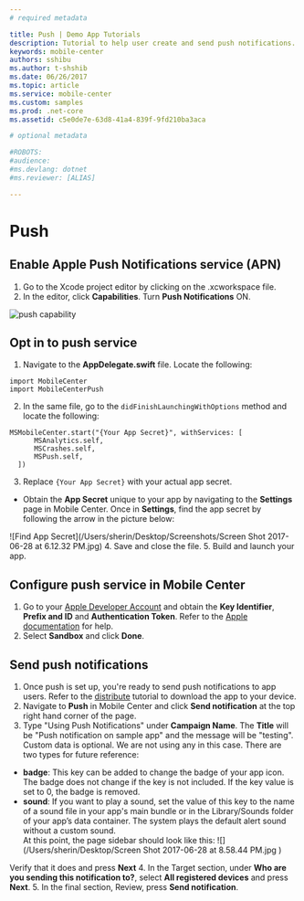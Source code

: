 ```yaml
---
# required metadata

title: Push | Demo App Tutorials
description: Tutorial to help user create and send push notifications.
keywords: mobile-center
authors: sshibu
ms.author: t-shshib
ms.date: 06/26/2017
ms.topic: article
ms.service: mobile-center
ms.custom: samples
ms.prod: .net-core
ms.assetid: c5e0de7e-63d8-41a4-839f-9fd210ba3aca

# optional metadata

#ROBOTS:
#audience:
#ms.devlang: dotnet
#ms.reviewer: [ALIAS]

---
```



# Push
## Enable Apple Push Notifications service (APN)
1. Go to the Xcode project editor by clicking on the .xcworkspace file.
2. In the editor, click **Capabilities**. Turn **Push Notifications** ON.

![push capability](/Users/sherin/Downloads/ios-enable-push-capability.png
)

## Opt in to push service
1. Navigate to the **AppDelegate.swift** file. Locate the following:
```
import MobileCenter
import MobileCenterPush
```
2. In the same file, go to the `didFinishLaunchingWithOptions` method and locate the following:
```
MSMobileCenter.start("{Your App Secret}", withServices: [
      MSAnalytics.self,
      MSCrashes.self,
      MSPush.self,
  ])
```
3. Replace `{Your App Secret}` with your actual app secret.
  - Obtain the **App Secret** unique to your app by navigating to the **Settings** page in Mobile Center. Once in **Settings**, find the app secret by following the arrow in the picture below:

  ![Find App Secret](/Users/sherin/Desktop/Screenshots/Screen Shot 2017-06-28 at 6.12.32 PM.jpg)
4. Save and close the file.
5. Build and launch your app.

## Configure push service in Mobile Center
1. Go to your [Apple Developer Account](https://developer.apple.com/account/) and obtain the **Key Identifier**, **Prefix and ID** and **Authentication Token**. Refer to the [Apple documentation](http://help.apple.com/xcode/mac/current/#/dev11b059073) for help.
2. Select **Sandbox** and click **Done**.

## Send push notifications
1. Once push is set up, you're ready to send push notifications to app users. Refer to the [distribute]() tutorial to download the app to your device.
2. Navigate to **Push** in Mobile Center and click **Send notification** at the top right hand corner of the page.
3. Type "Using Push Notifications" under **Campaign Name**. The **Title** will be "Push notification on sample app" and the message will be "testing". Custom data is optional. We are not using any in this case. There are two types for future reference:
  - **badge**: This key can be added to change the badge of your app icon. The badge does not change if the key is not included. If the key value is set to 0, the badge is removed.
  - **sound**: If you want to play a sound, set the value of this key to the name of a sound file in your app's main bundle or in the Library/Sounds folder of your app’s data container. The system plays the default alert sound without a custom sound.  
At this point, the page sidebar should look like this:
![](/Users/sherin/Desktop/Screen Shot 2017-06-28 at 8.58.44 PM.jpg
)

 Verify that it does and press **Next**
4. In the Target section, under **Who are you sending this notification to?**, select **All registered devices** and press **Next**.
5. In the final section, Review, press **Send notification**.
